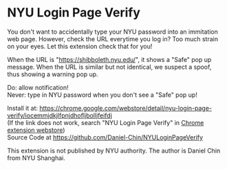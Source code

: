 # NYU Login Page Verify

You don't want to accidentally type your NYU password into an immitation web page. However, check the URL everytime you log in? Too much strain on your eyes. Let this extension check that for you! 

When the URL is "https://shibboleth.nyu.edu/", it shows a "Safe" pop up message. When the URL is similar but not identical, we suspect a spoof, thus showing a warning pop up. 

Do: allow notification!  
Never: type in NYU password when you don't see a "Safe" pop up! 

Install it at: https://chrome.google.com/webstore/detail/nyu-login-page-verify/iocemmjdkjlfpnjdhofljbolljfeifdj  
(If the link does not work, search "NYU Login Page Verify" in [Chrome extension webstore](https://chrome.google.com/webstore/category/extensions))  
Source Code at https://github.com/Daniel-Chin/NYULoginPageVerify  

This extension is not published by NYU authority. The author is Daniel Chin from NYU Shanghai.
